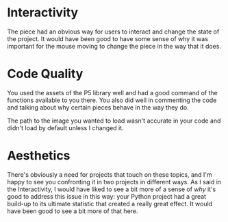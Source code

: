 # Interactivity
The piece had an obvious way for users to interact and change the state of the project. It would have been good to have some sense of why it was important for the mouse moving to change the piece in the way that it does.

# Code Quality
You used the assets of the P5 library well and had a good command of the functions available to you there. You also did well in commenting the code and talking about why certain pieces behave in the way they do.

The path to the image you wanted to load wasn't accurate in your code and didn't load by default unless I changed it.

# Aesthetics
There's obviously a need for projects that touch on these topics, and I'm happy to see you confronting it in two projects in different ways. As I said in the Interactivity, I would have liked to see a bit more of a sense of *why* it's good to address this issue in this way: your Python project had a great build-up to its ultimate statistic that created a really great effect. It would have been good to see a bit more of that here.
